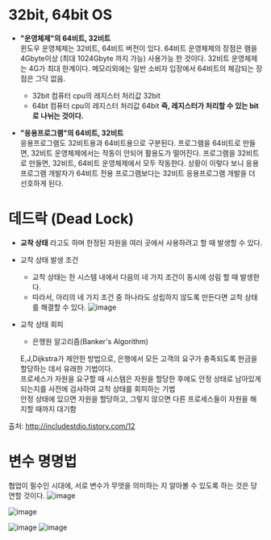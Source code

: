 # 32bit, 64bit OS
+ **"운영체제"의 64비트, 32비트** <br>
윈도우 운영체제는 32비트, 64비트 버전이 있다.
64비트 운영체제의 장점은 램을 4Gbyte이상 (최대 1024Gbyte 까지 가능) 사용가능 한 것이다.
32비트 운영체제는 4G가 최대 한계이다.
메모리외에는 일반 소비자 입장에서 64비트의 체감되는 장점은 그닥 없음.
    + 32bit 컴퓨터 cpu의 레지스터 처리값 32bit
    + 64bt 컴퓨터 cpu의 레지스터 처리값 64bit
**즉, 레지스터가 처리할 수 있는 bit로 나뉘는 것이다.** <br>


+ **"응용프로그램"의 64비트, 32비트** <br>
응용프로그램도 32비트용과 64비트용으로 구분된다.
프로그램을 64비트로 만들면, 32비트 운영체제에서는 작동이 안되어 활용도가 떨어진다.
프로그램을 32비트로 만들면, 32비트, 64비트 운영체제에서 모두 작동한다.
상황이 이렇다 보니 응용프로그램 개발자가 64비트 전용 프로그램보다는 32비트 응용프로그램 개발을 더 선호하게 된다.

# 데드락 (Dead Lock)
+ **교착 상태** 라고도 하며 한정된 자원을 여러 곳에서 사용하려고 할 때 발생할 수 있다.

+ 교착 상태 발생 조건
    + 교착 상태는 한 시스템 내에서 다음의 네 가지 조건이 동시에 성림 할 때 발생한다.
    + 따라서, 아리의 네 가지 조건 중 하나라도 성립하지 않도록 만든다면 교착 상태를 해결할 수 있다.
    ![image](https://user-images.githubusercontent.com/41488792/47787786-3e2d9980-dd53-11e8-9f8e-c8fa3f9fdbfe.png)

+ 교착 상태 회피
    + 은행원 알고리즘(Banker's Algorithm)

    E,J,Dijkstra가 제안한 방법으로, 은행에서 모든 고객의 요구가 충족되도록 현금을 할당하는 데서 유래한 기법이다.<br>프로세스가 자원을 요구할 때 시스템은 자원을 할당한 후에도 안정 상태로 남아있게 되는지를 사전에 검사하여 교착 상태를 회피하는 기법<br>안정 상태에 있으면 자원을 할당하고, 그렇지 않으면 다른 프로세스들이 자원을 해지할 때까지 대기함

출처: http://includestdio.tistory.com/12

# 변수 명명법
협업이 필수인 시대에, 서로 변수가 무엇을 의미하는 지 알아볼 수 있도록 하는 것은 당연할 것이다.
![image](https://user-images.githubusercontent.com/41488792/47788048-fbb88c80-dd53-11e8-8352-58e4d0ce7c3a.png)

![image](https://user-images.githubusercontent.com/41488792/47788068-07a44e80-dd54-11e8-8c59-22a7815d0c7f.png)

![image](https://user-images.githubusercontent.com/41488792/47788109-1c80e200-dd54-11e8-855a-9169a80016e7.png)
![image](https://user-images.githubusercontent.com/41488792/47788163-40dcbe80-dd54-11e8-8964-18645013833d.png)
